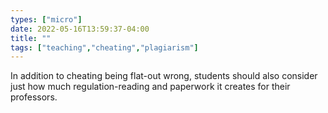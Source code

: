 ```yaml
---
types: ["micro"]
date: 2022-05-16T13:59:37-04:00
title: ""
tags: ["teaching","cheating","plagiarism"]
---
```

In addition to cheating being flat-out wrong, students should also consider just how much regulation-reading and paperwork it creates for their professors.
